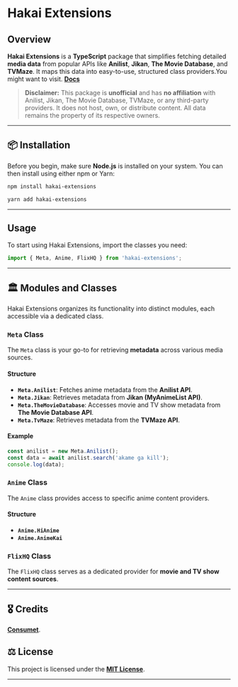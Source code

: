 

# Hakai Extensions

## Overview

**Hakai Extensions** is a  **TypeScript** package that simplifies fetching detailed **media data** from popular APIs like **Anilist**, **Jikan**, **The Movie Database**, and **TVMaze**. It maps this data into easy-to-use, structured class providers.You might want to visit. <strong> [Docs](hakai-documentation.vercel.app) </strong>

> **Disclaimer:**
> This package is **unofficial** and has **no affiliation** with Anilist, Jikan, The Movie Database, TVMaze, or any third-party providers. It does not host, own, or distribute content. All data remains the property of its respective owners.

-----

## 📦 Installation

Before you begin, make sure **Node.js** is installed on your system. You can then install using either npm or Yarn:

```bash
npm install hakai-extensions
```

```bash
yarn add hakai-extensions
```

-----

## Usage

To start using Hakai Extensions, import the classes you need:

```typescript
import { Meta, Anime, FlixHQ } from 'hakai-extensions';
```

-----

## 🏛 Modules and Classes

Hakai Extensions organizes its functionality into distinct modules, each accessible via a dedicated class.

### `Meta` Class

The `Meta` class is your go-to for retrieving **metadata** across various media sources.

#### Structure

  * **`Meta.Anilist`**: Fetches anime metadata from the **Anilist API**.
  * **`Meta.Jikan`**: Retrieves metadata from **Jikan (MyAnimeList API)**.
  * **`Meta.TheMovieDatabase`**: Accesses movie and TV show metadata from **The Movie Database API**.
  * **`Meta.TvMaze`**: Retrieves metadata from the **TVMaze API**.

#### Example

```typescript
const anilist = new Meta.Anilist();
const data = await anilist.search('akame ga kill');
console.log(data); 
```

### `Anime` Class

The `Anime` class provides access to specific anime content providers.

#### Structure

  * **`Anime.HiAnime`**
  * **`Anime.AnimeKai`**

### `FlixHQ` Class

The `FlixHQ` class serves as a dedicated provider for **movie and TV show content sources**.

-----

## 🎖 Credits

 **[Consumet](https://github.com/consumet/consumet.ts)**.





## ⚖ License

This project is licensed under the **[MIT License](LICENSE)**.

-----